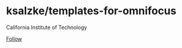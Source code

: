 # ksalzke/templates-for-omnifocus

 California Institute of Technology

 [Follow](https://github.com/login?return_to=%2Fksalzke%2Ftemplates-for-omnifocus%2Fstargazers)

